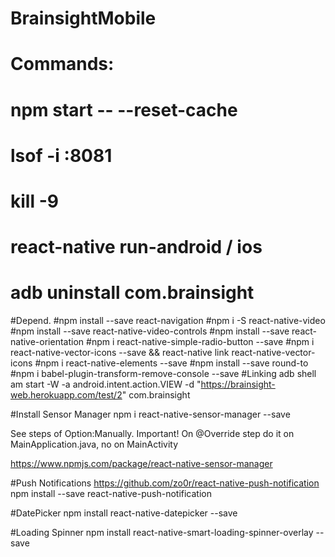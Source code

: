# BrainsightMobile
# Commands:
# npm start -- --reset-cache
# lsof -i :8081
# kill -9 <pid>
# react-native run-android / ios
# adb uninstall com.brainsight

#Depend.
#npm install --save react-navigation
#npm i -S react-native-video
#npm install --save react-native-video-controls
#npm install --save react-native-orientation
#npm i react-native-simple-radio-button --save
#npm i react-native-vector-icons --save && react-native link react-native-vector-icons
#npm i react-native-elements --save
#npm install --save round-to
#npm i babel-plugin-transform-remove-console --save
#Linking
adb shell am start -W -a android.intent.action.VIEW -d "https://brainsight-web.herokuapp.com/test/2" com.brainsight

#Install Sensor Manager
npm i react-native-sensor-manager --save

See steps of Option:Manually.
Important! On @Override step do it on MainApplication.java, no on MainActivity

https://www.npmjs.com/package/react-native-sensor-manager


#Push Notifications
https://github.com/zo0r/react-native-push-notification
npm install --save react-native-push-notification

#DatePicker
npm install react-native-datepicker --save

#Loading Spinner
npm install react-native-smart-loading-spinner-overlay --save
